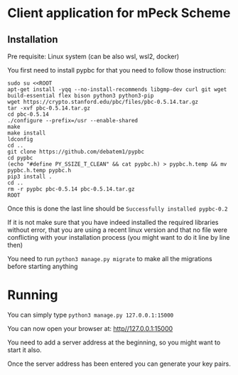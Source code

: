 # Client application for mPeck Scheme

## Installation

Pre requisite: Linux system (can be also wsl, wsl2, docker)

You first need to install pypbc for that you need to follow those instruction:
```shell script
sudo su <<ROOT
apt-get install -yqq --no-install-recommends libgmp-dev curl git wget build-essential flex bison python3 python3-pip
wget https://crypto.stanford.edu/pbc/files/pbc-0.5.14.tar.gz
tar -xvf pbc-0.5.14.tar.gz
cd pbc-0.5.14
./configure --prefix=/usr --enable-shared
make
make install
ldconfig
cd ..
git clone https://github.com/debatem1/pypbc
cd pypbc
(echo "#define PY_SSIZE_T_CLEAN" && cat pypbc.h) > pypbc.h.temp && mv pypbc.h.temp pypbc.h
pip3 install .
cd ..
rm -r pypbc pbc-0.5.14 pbc-0.5.14.tar.gz
ROOT
```

Once this is done the last line should be `Successfully installed pypbc-0.2`

If it is not make sure that you have indeed installed the required libraries without error, that you are using a recent linux version and 
that no file were conflicting with your installation process (you might want to do it line by line then)

You need to run `python3 manage.py migrate` to make all the migrations before starting anything

# Running

You can simply type `python3 manage.py 127.0.0.1:15000`

You can now open your browser at: [http//127.0.0.1:15000](127.0.0.1:15000)

You need to add a server address at the beginning, so you might want to start it also.

Once the server address has been entered you can generate your key pairs.

